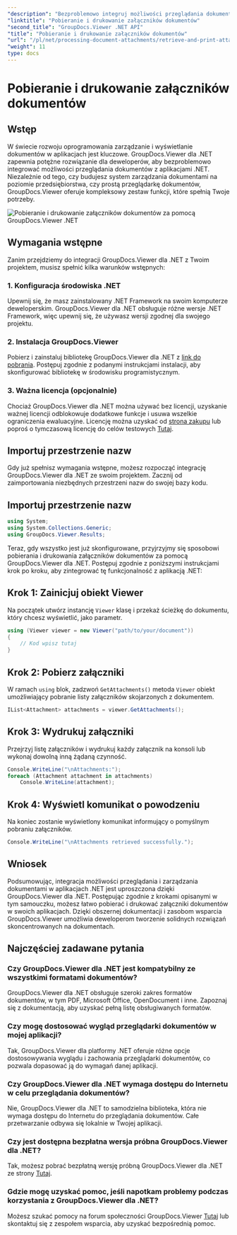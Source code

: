 ```yaml
---
"description": "Bezproblemowo integruj możliwości przeglądania dokumentów z aplikacjami .NET dzięki GroupDocs.Viewer dla .NET. Bezproblemowo pobieraj i drukuj załączniki dokumentów."
"linktitle": "Pobieranie i drukowanie załączników dokumentów"
"second_title": "GroupDocs.Viewer .NET API"
"title": "Pobieranie i drukowanie załączników dokumentów"
"url": "/pl/net/processing-document-attachments/retrieve-and-print-attachments/"
"weight": 11
type: docs
---
```

# Pobieranie i drukowanie załączników dokumentów

## Wstęp
W świecie rozwoju oprogramowania zarządzanie i wyświetlanie dokumentów w aplikacjach jest kluczowe. GroupDocs.Viewer dla .NET zapewnia potężne rozwiązanie dla deweloperów, aby bezproblemowo integrować możliwości przeglądania dokumentów z aplikacjami .NET. Niezależnie od tego, czy budujesz system zarządzania dokumentami na poziomie przedsiębiorstwa, czy prostą przeglądarkę dokumentów, GroupDocs.Viewer oferuje kompleksowy zestaw funkcji, które spełnią Twoje potrzeby.

![Pobieranie i drukowanie załączników dokumentów za pomocą GroupDocs.Viewer .NET](/viewer/processing-document-attachments/retrieve-and-print-document-attachments.png)

## Wymagania wstępne
Zanim przejdziemy do integracji GroupDocs.Viewer dla .NET z Twoim projektem, musisz spełnić kilka warunków wstępnych:
### 1. Konfiguracja środowiska .NET
Upewnij się, że masz zainstalowany .NET Framework na swoim komputerze deweloperskim. GroupDocs.Viewer dla .NET obsługuje różne wersje .NET Framework, więc upewnij się, że używasz wersji zgodnej dla swojego projektu.
### 2. Instalacja GroupDocs.Viewer
Pobierz i zainstaluj bibliotekę GroupDocs.Viewer dla .NET z [link do pobrania](https://releases.groupdocs.com/viewer/net/). Postępuj zgodnie z podanymi instrukcjami instalacji, aby skonfigurować bibliotekę w środowisku programistycznym.
### 3. Ważna licencja (opcjonalnie)
Chociaż GroupDocs.Viewer dla .NET można używać bez licencji, uzyskanie ważnej licencji odblokowuje dodatkowe funkcje i usuwa wszelkie ograniczenia ewaluacyjne. Licencję można uzyskać od [strona zakupu](https://purchase.groupdocs.com/buy) lub poproś o tymczasową licencję do celów testowych [Tutaj](https://purchase.groupdocs.com/temporary-license/).

## Importuj przestrzenie nazw
Gdy już spełnisz wymagania wstępne, możesz rozpocząć integrację GroupDocs.Viewer dla .NET ze swoim projektem. Zacznij od zaimportowania niezbędnych przestrzeni nazw do swojej bazy kodu.
## Importuj przestrzenie nazw
```csharp
using System;
using System.Collections.Generic;
using GroupDocs.Viewer.Results;
```

Teraz, gdy wszystko jest już skonfigurowane, przyjrzyjmy się sposobowi pobierania i drukowania załączników dokumentów za pomocą GroupDocs.Viewer dla .NET. Postępuj zgodnie z poniższymi instrukcjami krok po kroku, aby zintegrować tę funkcjonalność z aplikacją .NET:
## Krok 1: Zainicjuj obiekt Viewer
Na początek utwórz instancję `Viewer` klasę i przekaż ścieżkę do dokumentu, który chcesz wyświetlić, jako parametr.
```csharp
using (Viewer viewer = new Viewer("path/to/your/document"))
{
    // Kod wpisz tutaj
}
```
## Krok 2: Pobierz załączniki
W ramach `using` blok, zadzwoń `GetAttachments()` metoda `Viewer` obiekt umożliwiający pobranie listy załączników skojarzonych z dokumentem.
```csharp
IList<Attachment> attachments = viewer.GetAttachments();
```
## Krok 3: Wydrukuj załączniki
Przejrzyj listę załączników i wydrukuj każdy załącznik na konsoli lub wykonaj dowolną inną żądaną czynność.
```csharp
Console.WriteLine("\nAttachments:");
foreach (Attachment attachment in attachments)
    Console.WriteLine(attachment);
```
## Krok 4: Wyświetl komunikat o powodzeniu
Na koniec zostanie wyświetlony komunikat informujący o pomyślnym pobraniu załączników.
```csharp
Console.WriteLine("\nAttachments retrieved successfully.");
```

## Wniosek
Podsumowując, integracja możliwości przeglądania i zarządzania dokumentami w aplikacjach .NET jest uproszczona dzięki GroupDocs.Viewer dla .NET. Postępując zgodnie z krokami opisanymi w tym samouczku, możesz łatwo pobierać i drukować załączniki dokumentów w swoich aplikacjach. Dzięki obszernej dokumentacji i zasobom wsparcia GroupDocs.Viewer umożliwia deweloperom tworzenie solidnych rozwiązań skoncentrowanych na dokumentach.
## Najczęściej zadawane pytania
### Czy GroupDocs.Viewer dla .NET jest kompatybilny ze wszystkimi formatami dokumentów?
GroupDocs.Viewer dla .NET obsługuje szeroki zakres formatów dokumentów, w tym PDF, Microsoft Office, OpenDocument i inne. Zapoznaj się z dokumentacją, aby uzyskać pełną listę obsługiwanych formatów.
### Czy mogę dostosować wygląd przeglądarki dokumentów w mojej aplikacji?
Tak, GroupDocs.Viewer dla platformy .NET oferuje różne opcje dostosowywania wyglądu i zachowania przeglądarki dokumentów, co pozwala dopasować ją do wymagań danej aplikacji.
### Czy GroupDocs.Viewer dla .NET wymaga dostępu do Internetu w celu przeglądania dokumentów?
Nie, GroupDocs.Viewer dla .NET to samodzielna biblioteka, która nie wymaga dostępu do Internetu do przeglądania dokumentów. Całe przetwarzanie odbywa się lokalnie w Twojej aplikacji.
### Czy jest dostępna bezpłatna wersja próbna GroupDocs.Viewer dla .NET?
Tak, możesz pobrać bezpłatną wersję próbną GroupDocs.Viewer dla .NET ze strony [Tutaj](https://releases.groupdocs.com/).
### Gdzie mogę uzyskać pomoc, jeśli napotkam problemy podczas korzystania z GroupDocs.Viewer dla .NET?
Możesz szukać pomocy na forum społeczności GroupDocs.Viewer [Tutaj](https://forum.groupdocs.com/c/viewer/9) lub skontaktuj się z zespołem wsparcia, aby uzyskać bezpośrednią pomoc.